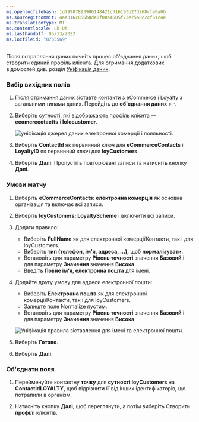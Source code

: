 ```yaml
---
ms.openlocfilehash: 1d79987893986148421c316193b27d268cfe0a0b
ms.sourcegitcommit: 4ae316c856b8de0f08a4605f73e75a8c2cf51c4e
ms.translationtype: MT
ms.contentlocale: uk-UA
ms.lasthandoff: 05/13/2022
ms.locfileid: "8755569"
---
```

Після потрапляння даних почніть процес об'єднання даних, щоб створити єдиний профіль клієнта. Для отримання додаткових відомостей див. розділ [Уніфікація даних](../data-unification.md).

### <a name="select-source-fields"></a>Вибір вихідних полів

1. Після отримання даних зіставте контакти з eCommerce і Loyalty з загальними типами даних. Перейдіть до **об'єднання даних** > **·**.

1. Виберіть сутності, які відображають профіль клієнта — **ecomerecotactts** і **lolocustomer**.

   ![уніфікація джерел даних електронної комерції і лояльності.](../media/unify-ecommerce-loyalty.png)

1. Виберіть **ContactId** як первинний ключ для **eCommerceContacts** і **LoyaltyID** як первинний ключ для **loyCustomers**.

1. Виберіть **Далі**. Пропустіть повторювані записи та натисніть кнопку **Далі**.

### <a name="match-conditions"></a>Умови матчу

1. Виберіть **eCommerceContacts: електронна комерція** як основна організація та включає всі записи.

1. Виберіть **loyCustomers: LoyaltyScheme** і включити всі записи.

1. Додати правило:
   - Виберіть **FullName** як для електронної комерціїКонтакти, так і для loyCustomers.
   - Виберіть **тип (телефон, ім'я, адреса, ...),** щоб **нормалізувати**.
   - Встановіть для параметру **Рівень точності** значення **Базовий** і для параметру **Значення** значення **Висока**.
   - Введіть **Повне ім'я, електронна пошта** для імені.

1. Додайте другу умову для адреси електронної пошти:
   - Виберіть **Електронна пошта** як для електронної комерціїКонтакти, так і для loyCustomers.
   - Залиште поле Normalize пустим.
   - Встановіть для параметру **Рівень точності** значення **Базовий** і для параметру **Значення** значення **Висока**.

   ![Уніфікація правила зіставлення для імені та електронної пошти.](../media/unify-match-rule.png)

1. Виберіть **Готово**.

1. Виберіть **Далі**.

### <a name="unify-fields"></a>Об'єднати поля

1. Перейменуйте контактну **точку** для **сутності loyCustomers** на **ContactIdLOYALTY**, щоб відрізнити її від інших ідентифікаторів, що потрапили в організм.

1. Натисніть кнопку **Далі**, щоб переглянути, а потім виберіть Створити **профілі** клієнтів.

